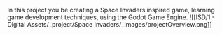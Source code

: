 In this project you be creating a Space Invaders inspired game, learning game development techniques, using the Godot Game Engine.
![[ISD/1 - Digital Assets/_project/Space Invaders/_images/projectOverview.png]]